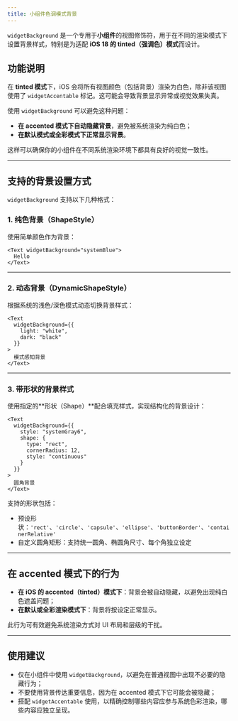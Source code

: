 ```yaml
---
title: 小组件色调模式背景
---
```

`widgetBackground` 是一个专用于**小组件**的视图修饰符，用于在不同的渲染模式下设置背景样式，特别是为适配 **iOS 18 的 tinted（强调色）模式**而设计。

## 功能说明

在 **tinted 模式**下，iOS 会将所有视图颜色（包括背景）渲染为白色，除非该视图使用了 `widgetAccentable` 标记。这可能会导致背景显示异常或视觉效果失真。

使用 `widgetBackground` 可以避免这种问题：

* **在 accented 模式下自动隐藏背景**，避免被系统渲染为纯白色；
* **在默认模式或全彩模式下正常显示背景**。

这样可以确保你的小组件在不同系统渲染环境下都具有良好的视觉一致性。

---

## 支持的背景设置方式

`widgetBackground` 支持以下几种格式：

### 1. **纯色背景（ShapeStyle）**

使用简单颜色作为背景：

```tsx
<Text widgetBackground="systemBlue">
  Hello
</Text>
```

---

### 2. **动态背景（DynamicShapeStyle）**

根据系统的浅色/深色模式动态切换背景样式：

```tsx
<Text
  widgetBackground={{
    light: "white",
    dark: "black"
  }}
>
  模式感知背景
</Text>
```

---

### 3. **带形状的背景样式**

使用指定的\*\*形状（Shape）\*\*配合填充样式，实现结构化的背景设计：

```tsx
<Text
  widgetBackground={{
    style: "systemGray6",
    shape: {
      type: "rect",
      cornerRadius: 12,
      style: "continuous"
    }
  }}
>
  圆角背景
</Text>
```

支持的形状包括：

* 预设形状：`'rect'`、`'circle'`、`'capsule'`、`'ellipse'`、`'buttonBorder'`、`'containerRelative'`
* 自定义圆角矩形：支持统一圆角、椭圆角尺寸、每个角独立设定

---

## 在 accented 模式下的行为

* **在 iOS 的 accented（tinted）模式下**：背景会被自动隐藏，以避免出现纯白色遮盖问题；
* **在默认或全彩渲染模式下**：背景将按设定正常显示。

此行为可有效避免系统渲染方式对 UI 布局和层级的干扰。

---

## 使用建议

* 仅在小组件中使用 `widgetBackground`，以避免在普通视图中出现不必要的隐藏行为；
* 不要使用背景传达重要信息，因为在 accented 模式下它可能会被隐藏；
* 搭配 `widgetAccentable` 使用，以精确控制哪些内容应参与系统色彩渲染，哪些内容应独立呈现。
